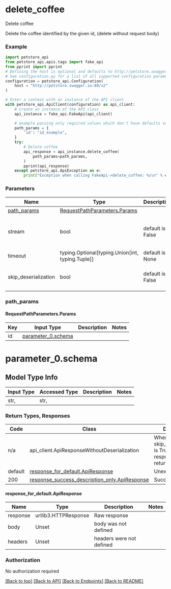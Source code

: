 <a name="top"></a>
# **delete_coffee**
<a name="delete_coffee"></a>

Delete coffee

Delete the coffee identified by the given id, (delete without request body)

### Example

```python
import petstore_api
from petstore_api.apis.tags import fake_api
from pprint import pprint
# Defining the host is optional and defaults to http://petstore.swagger.io:80/v2
# See configuration.py for a list of all supported configuration parameters.
configuration = petstore_api.Configuration(
    host = "http://petstore.swagger.io:80/v2"
)

# Enter a context with an instance of the API client
with petstore_api.ApiClient(configuration) as api_client:
    # Create an instance of the API class
    api_instance = fake_api.FakeApi(api_client)

    # example passing only required values which don't have defaults set
    path_params = {
        'id': "id_example",
    }
    try:
        # Delete coffee
        api_response = api_instance.delete_coffee(
            path_params=path_params,
        )
        pprint(api_response)
    except petstore_api.ApiException as e:
        print("Exception when calling FakeApi->delete_coffee: %s\n" % e)
```
### Parameters

Name | Type | Description  | Notes
------------- | ------------- | ------------- | -------------
[path_params](#RequestPathParameters) | [RequestPathParameters.Params](#RequestPathParameters.Params) | |
stream | bool | default is False | if True then the response.content will be streamed and loaded from a file like object. When downloading a file, set this to True to force the code to deserialize the content to a FileSchema file
timeout | typing.Optional[typing.Union[int, typing.Tuple]] | default is None | the timeout used by the rest client
skip_deserialization | bool | default is False | when True, headers and body will be unset and an instance of api_client.ApiResponseWithoutDeserialization will be returned

### <a id="RequestPathParameters" >path_params</a>
#### <a id="RequestPathParameters.Params" >RequestPathParameters.Params</a>

Key | Input Type | Description  | Notes
------------- | ------------- | ------------- | -------------
id | [parameter_0.schema](#parameter_0.schema) | | 

# parameter_0.schema

## Model Type Info
Input Type | Accessed Type | Description | Notes
------------ | ------------- | ------------- | -------------
str,  | str,  |  |

### Return Types, Responses

Code | Class | Description
------------- | ------------- | -------------
n/a | api_client.ApiResponseWithoutDeserialization | When skip_deserialization is True this response is returned
default | [response_for_default.ApiResponse](#response_for_default.ApiResponse) | Unexpected error
200 | [response_success_description_only.ApiResponse](../../../components/responses/response_success_description_only.md) | Success

#### <a id="response_for_default.ApiResponse" >response_for_default.ApiResponse</a>
Name | Type | Description  | Notes
------------- | ------------- | ------------- | -------------
response | urllib3.HTTPResponse | Raw response |
body | Unset | body was not defined |
headers | Unset | headers were not defined |

### Authorization

No authorization required

[[Back to top]](#top) [[Back to API]](../FakeApi.md) [[Back to Endpoints]](../../../../README.md#Endpoints) [[Back to README]](../../../../README.md)
